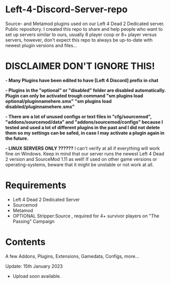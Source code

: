 # Left-4-Discord-Server-repo
Source- and Metamod plugins used on our Left 4 Dead 2 Dedicated server. Public repository.
I created this repo to share and help people who want to set up servers similar to ours, usually 8 player coop or 8+ player versus servers, however, don't expect this repo to always be up-to-date with newest plugin versions and files...

# **DISCLAIMER DON'T IGNORE THIS!** 
**- Many Plugins have been edited to have [Left 4 Discord] prefix in chat**

**- Plugins in the "optional" or "disabled" folder are disabled automatically. Plugin can only be activated trough command 
"sm plugins load optional/pluginnamehere.smx" 
"sm plugins load disabled/pluginnamehere.smx"**

**- There are a lot of unused configs or text files in "cfg/sourcemod", "addons/sourcemod/data" and "addons/sourcemod/configs" because I tested and used a lot of different plugins in the past and I did not delete them so my settings can be safed, in case I may activate a plugin again in the future.**

**- LINUX SERVERS ONLY ??????**
I can't verify at all if everything will work fine on Windows. Keep in mind that our server runs the newest Left 4 Dead 2 version and SourceMod 1.11 as well!
If used on other game versions or operating-systems, beware that it might be unstable or not work at all.

# **Requirements**
- Left 4 Dead 2 Dedicated Server
- Sourcemod
- Metamod 
- OPTIONAL Stripper:Source , required for 4+ survivor players on "The Passing" Campaign

# **Contents**
A few Addons, Plugins, Extensions, Gamedata, Configs, more...

Update: 15th January 2023
- Upload soon available.
